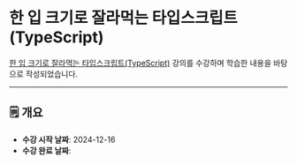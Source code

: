# 한 입 크기로 잘라먹는 타입스크립트(TypeScript)

[한 입 크기로 잘라먹는 타입스크립트(TypeScript)](https://www.inflearn.com/course/%ED%95%9C%EC%9E%85-%ED%81%AC%EA%B8%B0-%ED%83%80%EC%9E%85%EC%8A%A4%ED%81%AC%EB%A6%BD%ED%8A%B8) 강의를 수강하며 학습한 내용을 바탕으로 작성되었습니다.

---

## 🗒️ 개요

- **수강 시작 날짜**: 2024-12-16
- **수강 완료 날짜**:
